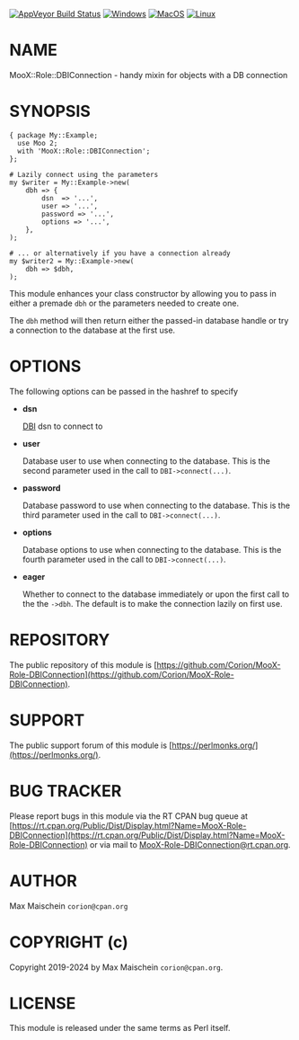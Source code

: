 
[![AppVeyor Build Status](https://ci.appveyor.com/api/projects/status/github/Corion/MooX-Role-DBIConnection?branch=master&svg=true)](https://ci.appveyor.com/project/Corion/MooX-Role-DBIConnection)
[![Windows](https://github.com/Corion/MooX-Role-DBIConnection/workflows/windows/badge.svg)](https://github.com/Corion/MooX-Role-DBIConnection/actions?query=workflow%3Awindows)
[![MacOS](https://github.com/Corion/MooX-Role-DBIConnection/workflows/macos/badge.svg)](https://github.com/Corion/MooX-Role-DBIConnection/actions?query=workflow%3Amacos)
[![Linux](https://github.com/Corion/MooX-Role-DBIConnection/workflows/linux/badge.svg)](https://github.com/Corion/MooX-Role-DBIConnection/actions?query=workflow%3Alinux)

# NAME

MooX::Role::DBIConnection - handy mixin for objects with a DB connection

# SYNOPSIS

    { package My::Example;
      use Moo 2;
      with 'MooX::Role::DBIConnection';
    };

    # Lazily connect using the parameters
    my $writer = My::Example->new(
        dbh => {
            dsn  => '...',
            user => '...',
            password => '...',
            options => '...',
        },
    );

    # ... or alternatively if you have a connection already
    my $writer2 = My::Example->new(
        dbh => $dbh,
    );

This module enhances your class constructor by allowing you to pass in either
a premade `dbh` or the parameters needed to create one.

The `dbh` method will then return either the passed-in database handle or
try a connection to the database at the first use.

# OPTIONS

The following options can be passed in the hashref to specify

- **dsn**

    [DBI](https://metacpan.org/pod/DBI) dsn to connect to

- **user**

    Database user to use when connecting to the database. This is the second
    parameter used in the call to `DBI->connect(...)`.

- **password**

    Database password to use when connecting to the database. This is the third
    parameter used in the call to `DBI->connect(...)`.

- **options**

    Database options to use when connecting to the database. This is the fourth
    parameter used in the call to `DBI->connect(...)`.

- **eager**

    Whether to connect to the database immediately or upon the first call to the
    the `->dbh`. The default is to make the connection lazily on first use.

# REPOSITORY

The public repository of this module is
[https://github.com/Corion/MooX-Role-DBIConnection](https://github.com/Corion/MooX-Role-DBIConnection).

# SUPPORT

The public support forum of this module is [https://perlmonks.org/](https://perlmonks.org/).

# BUG TRACKER

Please report bugs in this module via the RT CPAN bug queue at
[https://rt.cpan.org/Public/Dist/Display.html?Name=MooX-Role-DBIConnection](https://rt.cpan.org/Public/Dist/Display.html?Name=MooX-Role-DBIConnection)
or via mail to [MooX-Role-DBIConnection@rt.cpan.org](mailto:MooX-Role-DBIConnection@rt.cpan.org).

# AUTHOR

Max Maischein `corion@cpan.org`

# COPYRIGHT (c)

Copyright 2019-2024 by Max Maischein `corion@cpan.org`.

# LICENSE

This module is released under the same terms as Perl itself.

